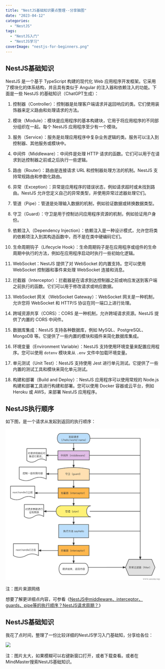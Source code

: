 ```yaml
---
title: "NestJS基础知识要点整理--分享脑图"
date: "2023-04-12"
categories: 
  - "NestJS"
tags: 
  - "NestJS入门"
  - "NestJS学习"
coverImage: "nestjs-for-beginners.png"
---
```


## NestJS基础知识

NestJS 是一个基于 TypeScript 构建的现代化 Web 应用程序开发框架。它采用了模块化的体系结构，并且具有类似于 Angular 的注入器和依赖注入的功能。下面是一些 NestJS 的基础知识（ChatGPT生成）：

1. 控制器（Controller）：控制器是处理客户端请求并返回响应的类。它们使用装饰器来定义路由和处理请求的方法。

3. 模块（Module）：模块是应用程序的基本构建块，它用于将应用程序的不同部分组织在一起。每个 NestJS 应用程序至少有一个模块。

5. 服务（Service）：服务是处理应用程序中复杂业务逻辑的类。服务可以注入到控制器、其他服务或模块中。

7. 中间件（Middleware）：中间件是处理 HTTP 请求的函数。它们可以用于在请求到达控制器之前或之后执行一些逻辑。

9. 路由（Router）：路由是连接请求 URL 和控制器处理方法的机制。NestJS 支持常规路由和参数化路由。

11. 异常（Exception）：异常是应用程序的错误状态，例如请求超时或未找到路由。NestJS 允许您定义自己的异常类型，并使用异常过滤器处理它们。

13. 管道（Pipe）：管道是处理输入数据的机制，例如验证数据或转换数据类型。

15. 守卫（Guard）：守卫是用于控制访问应用程序资源的机制，例如验证用户身份。

17. 依赖注入（Dependency Injection）：依赖注入是一种设计模式，允许您将类的依赖项注入到其构造函数中，而不是在类中硬编码它们。

19. 生命周期钩子（Lifecycle Hook）：生命周期钩子是在应用程序或组件的生命周期中执行的方法，例如在应用程序启动时执行一些初始化逻辑。

21. WebSocket：NestJS 提供了对 WebSocket 的内置支持。您可以使用 WebSocket 控制器和事件来处理 WebSocket 连接和消息。

23. 拦截器（Interceptor）：拦截器是在请求到达控制器之前或响应发送到客户端之前执行的函数。它们可以用于修改请求或响应数据。

25. WebSocket 网关（WebSocket Gateway）：WebSocket 网关是一种机制，允许您将 WebSocket 和 HTTP/S 协议在同一端口上进行处理。

27. 跨域资源共享（CORS）：CORS 是一种机制，允许跨域请求资源。NestJS 提供了内置的 CORS 中间件。

29. 数据库集成：NestJS 支持各种数据库，例如 MySQL、PostgreSQL、MongoDB 等。它提供了一些内置的模块和插件来简化数据库集成。

31. 环境变量（Environment Variable）：NestJS 支持使用环境变量来配置应用程序。您可以使用 `dotenv` 模块来从 `.env` 文件中加载环境变量。

33. 单元测试（Unit Test）：NestJS 支持使用 Jest 进行单元测试。它提供了一些内置的测试工具和模块来简化单元测试。

35. 构建和部署（Build and Deploy）：NestJS 应用程序可以使用常规的 Node.js 构建和部署工具进行构建和部署。您可以使用 Docker 容器或云平台，例如 Heroku 或 AWS，来部署 NestJS 应用程序。

## NestJS执行顺序

如下图，是一个请求从发起到返回的执行顺序：

![](images/image-19.png)

注：图片来源网络

想要了解更详细点内容，可参看《[NestJS中middleware、interceptor、guards、pipe等的执行顺序？NestJS请求周期？](https://www.helloyu.top/nestjs-request-lifecycle-middlerware-interceptors-pipes-guards.html)》

## NestJS基础知识

我花了点时间，整理了一份比较详细的NestJS学习入门基础知，分享给各位：

![](https://www.helloyu.top/wp-content/uploads/2023/04/NestJS-1.png?v=1681049087)

注：图片太大，如果模糊可以右键新窗口打开，或者下载查看。或者在MindMaster搜索NestJS基础知识。
